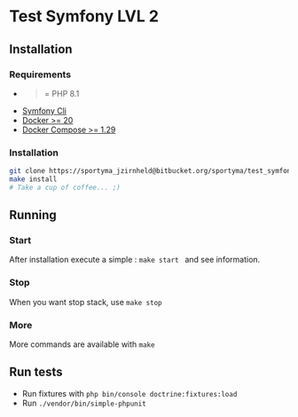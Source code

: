 # Test Symfony LVL 2

## Installation

### Requirements

- >= PHP 8.1
- [Symfony Cli](https://symfony.com/download)
- [Docker >= 20](https://www.docker.com/)
- [Docker Compose >= 1.29](https://docs.docker.com/compose/overview/)

### Installation

```bash
git clone https://sportyma_jzirnheld@bitbucket.org/sportyma/test_symfony_lvl_2.git
make install
# Take a cup of coffee... ;)
```

## Running

### Start

After installation execute a simple : ```make start ``` and see information.

### Stop

When you want stop stack, use ```make stop```

### More

More commands are available with ```make ```

## Run tests
 - Run fixtures with `php bin/console doctrine:fixtures:load`
 - Run `./vendor/bin/simple-phpunit`
